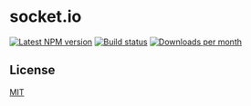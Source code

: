 # socket.io

[![Latest NPM version](https://img.shields.io/npm/v/socket.io.svg)](https://www.npmjs.com/package/socket.io)
[![Build status](https://github.com/socketio/socket.io/actions/workflows/ci.yml/badge.svg?branch=main)](https://github.com/socketio/socket.io/actions/workflows/ci.yml)
[![Downloads per month](https://img.shields.io/npm/dm/socket.io.svg)]((https://www.npmjs.com/package/socket.io))


## License

[MIT](https://opensource.org/licenses/MIT)
